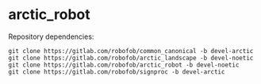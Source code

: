# arctic_robot

Repository dependencies:
```
git clone https://gitlab.com/robofob/common_canonical -b devel-arctic
git clone https://gitlab.com/robofob/arctic_landscape -b devel-noetic
git clone https://gitlab.com/robofob/arctic_robot -b devel-noetic
git clone https://gitlab.com/robofob/signproc -b devel-arctic
```
